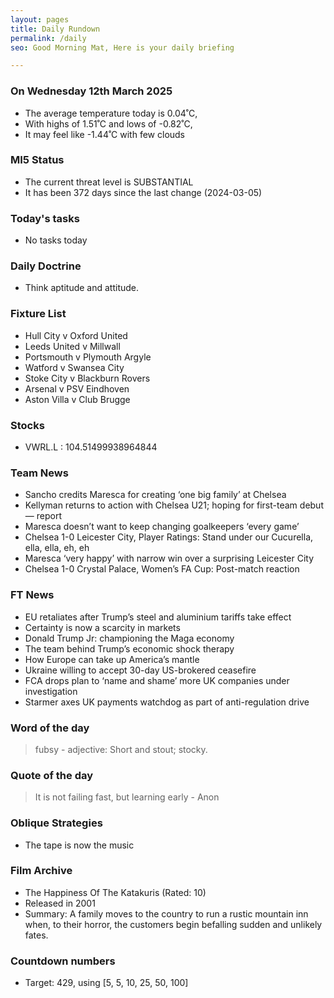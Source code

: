```yaml
---
layout: pages
title: Daily Rundown
permalink: /daily
seo: Good Morning Mat, Here is your daily briefing

---
```


<!-- weather_marker starts -->
### On Wednesday 12th March 2025

- The average temperature today is 0.04˚C,
- With highs of 1.51˚C and lows of -0.82˚C,
- It may feel like -1.44˚C with few clouds

<!-- weather_marker ends -->

### MI5 Status
<!-- threat_marker starts -->
- The current threat level is <span class="highlighter">SUBSTANTIAL</span>
- It has been 372 days since the last change (2024-03-05)

<!-- threat_marker ends -->

### Today's tasks
<!-- task_marker starts -->
- No tasks today
<!-- task_marker ends -->

### Daily Doctrine
<!-- doctrine_marker starts -->
- Think aptitude and attitude.
<!-- doctrine_marker ends -->

### Fixture List

<!-- fixture_marker starts -->
- Hull City v Oxford United
- Leeds United v Millwall
- Portsmouth v Plymouth Argyle
- Watford v Swansea City
- Stoke City v Blackburn Rovers
- Arsenal v PSV Eindhoven
- Aston Villa v Club Brugge
<!-- fixture_marker ends -->


### Stocks

<!-- stocks_marker starts -->

- VWRL.L : 104.51499938964844 

<!-- stocks_marker ends -->


### Team News
<!-- news_marker starts -->

 - Sancho credits Maresca for creating ‘one big family’ at Chelsea
 - Kellyman returns to action with Chelsea U21; hoping for first-team debut — report
 - Maresca doesn’t want to keep changing goalkeepers ‘every game’
 - Chelsea 1-0 Leicester City, Player Ratings: Stand under our Cucurella, ella, ella, eh, eh
 - Maresca ‘very happy’ with narrow win over a surprising Leicester City
 - Chelsea 1-0 Crystal Palace, Women’s FA Cup: Post-match reaction

<!-- news_marker ends -->

### FT News

<!-- ftnews_marker starts -->

 - EU retaliates after Trump’s steel and aluminium tariffs take effect
 - Certainty is now a scarcity in markets
 - Donald Trump Jr: championing the Maga economy
 - The team behind Trump’s economic shock therapy
 - How Europe can take up America’s mantle
 - Ukraine willing to accept 30-day US-brokered ceasefire
 - FCA drops plan to ‘name and shame’ more UK companies under investigation
 - Starmer axes UK payments watchdog as part of anti-regulation drive

<!-- ftnews_marker ends -->

### Word of the day

<!-- word_marker starts -->

 > fubsy - adjective: Short and stout; stocky.

<!-- word_marker ends -->


### Quote of the day
<!-- quote_marker starts -->

> It is not failing fast, but learning early  - Anon

<!-- quote_marker ends -->

### Oblique Strategies
<!-- eno_marker starts -->
- The tape is now the music

<!-- eno_marker ends -->

### Film Archive

<!-- film_marker starts -->
- The Happiness Of The Katakuris (Rated: 10)
- Released in 2001
- Summary: A family moves to the country to run a rustic mountain inn when, to their horror, the customers begin befalling sudden and unlikely fates.
<!-- film_marker ends -->

### Countdown numbers
<!-- game_marker starts -->

- Target: 429, using [5, 5, 10, 25, 50, 100]

<!-- game_marker ends -->
